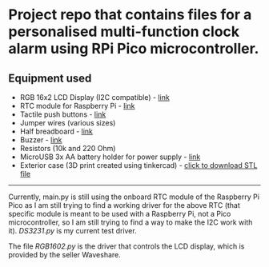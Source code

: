 # Project repo that contains files for a personalised multi-function clock alarm using RPi Pico microcontroller. 

## Equipment used
* RGB 16x2 LCD Display (I2C compatible) - [link](https://thepihut.com/products/rgb-16x2-i2c-lcd-display-3-3v-5v?variant=39862439444675)
* RTC module for Raspberry Pi - [link](https://thepihut.com/products/mini-rtc-module-for-raspberry-pi)
* Tactile push buttons - [link](https://thepihut.com/products/tactile-switch-buttons-6mm-tall-x-10-pack)
* Jumper wires (various sizes)
* Half breadboard - [link](https://thepihut.com/products/raspberry-pi-breadboard-half-size)
* Buzzer - [link](https://thepihut.com/products/buzzer-5v-breadboard-friendly)
* Resistors (10k and 220 Ohm) 
* MicroUSB 3x AA battery holder for power supply - [link](https://thepihut.com/products/microusb-battery-holder-3xaa)
* Exterior case (3D print created using tinkercad) - [click to download STL file](https://github.com/jrodriigues/pico-clock/files/11189986/pico-alarm-clock-case.zip)

***

Currently, main.py is still using the onboard RTC module of the Raspberry Pi Pico as I am still trying to find a working driver for the above RTC (that specific module is meant to be used with a Raspberry Pi, not a Pico microcontroller, so I am still trying to find a way to make the I2C work with it). *DS3231.py* is my current test driver.

The file *RGB1602.py* is the driver that controls the LCD display, which is provided by the seller Waveshare.


